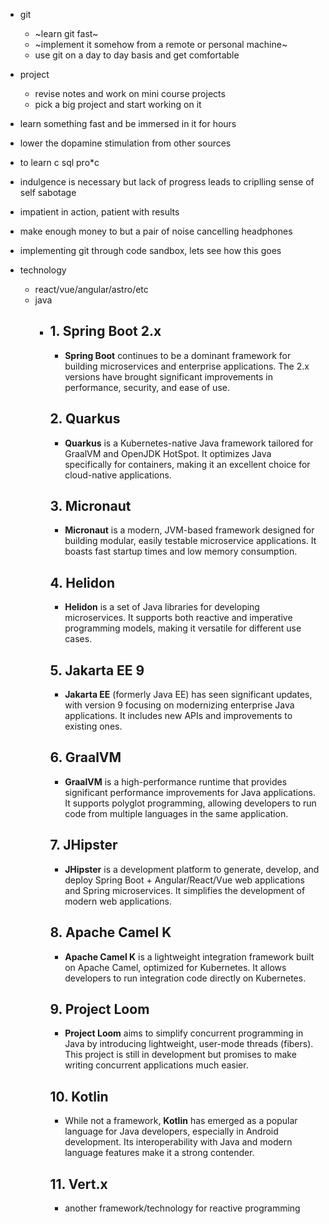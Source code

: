 * git
    * ~learn git fast~ 
    * ~implement it somehow from a remote or personal machine~
    * use git on a day to day basis and get comfortable

* project
    * revise notes and work on mini course projects
    * pick a big project and start working on it

* learn something fast and be immersed in it for hours
* lower the dopamine stimulation from other sources
* to learn c sql pro*c
* indulgence is necessary but lack of progress leads to criplling sense of self sabotage
* impatient in action, patient with results
* make enough money to but a pair of noise cancelling headphones
* implementing git through code sandbox, lets see how this goes

* technology
    * react/vue/angular/astro/etc
    * java
        * ## 1. Spring Boot 2.x
            - **Spring Boot** continues to be a dominant framework for building microservices and enterprise applications. The 2.x versions have brought significant improvements in performance, security, and ease of use.

            ## 2. Quarkus
            - **Quarkus** is a Kubernetes-native Java framework tailored for GraalVM and OpenJDK HotSpot. It optimizes Java specifically for containers, making it an excellent choice for cloud-native applications.

            ## 3. Micronaut
            - **Micronaut** is a modern, JVM-based framework designed for building modular, easily testable microservice applications. It boasts fast startup times and low memory consumption.

            ## 4. Helidon
            - **Helidon** is a set of Java libraries for developing microservices. It supports both reactive and imperative programming models, making it versatile for different use cases.

            ## 5. Jakarta EE 9
            - **Jakarta EE** (formerly Java EE) has seen significant updates, with version 9 focusing on modernizing enterprise Java applications. It includes new APIs and improvements to existing ones.

            ## 6. GraalVM
            - **GraalVM** is a high-performance runtime that provides significant performance improvements for Java applications. It supports polyglot programming, allowing developers to run code from multiple languages in the same application.

            ## 7. JHipster
            - **JHipster** is a development platform to generate, develop, and deploy Spring Boot + Angular/React/Vue web applications and Spring microservices. It simplifies the development of modern web applications.

            ## 8. Apache Camel K
            - **Apache Camel K** is a lightweight integration framework built on Apache Camel, optimized for Kubernetes. It allows developers to run integration code directly on Kubernetes.

            ## 9. Project Loom
            - **Project Loom** aims to simplify concurrent programming in Java by introducing lightweight, user-mode threads (fibers). This project is still in development but promises to make writing concurrent applications much easier.

            ## 10. Kotlin
            - While not a framework, **Kotlin** has emerged as a popular language for Java developers, especially in Android development. Its interoperability with Java and modern language features make it a strong contender.

            ## 11. Vert.x
            - another framework/technology for reactive programming
            


